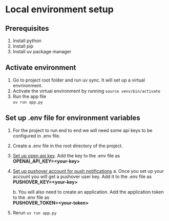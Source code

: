 # Local environment setup

## Prerequisites

1. Install python
2. Install pip
3. Install uv package manager

## Activate environment

1. Go to project root folder and run uv sync. It will set up a virtual envrironment.
2. Activate the virtual environment by running `source venv/bin/activate`
3. Run the app file \
   `uv run app.py`

## Set up .env file for environment variables

1. For the project to run end to end we will need some api keys to be configured in .env file.
2. Create a .env file in the root directory of the project.

3. [Set up open api key](https://platform.openai.com/api-keys). Add the key to the .env file as \
   **OPENAI_API_KEY=\<your-key\>**

4. [Set up pushover account for push notifications](https://pushover.net/)
   a. Once you set up your account you will get a pushover user key. Add it to the .env file as \
      **PUSHOVER_KEY=\<your-key\>**
   
   b. You will also need to create an application. Add the application token to the .env file as \
      **PUSHOVER_TOKEN=\<your-token\>**

5. Rerun `uv run app.py`
